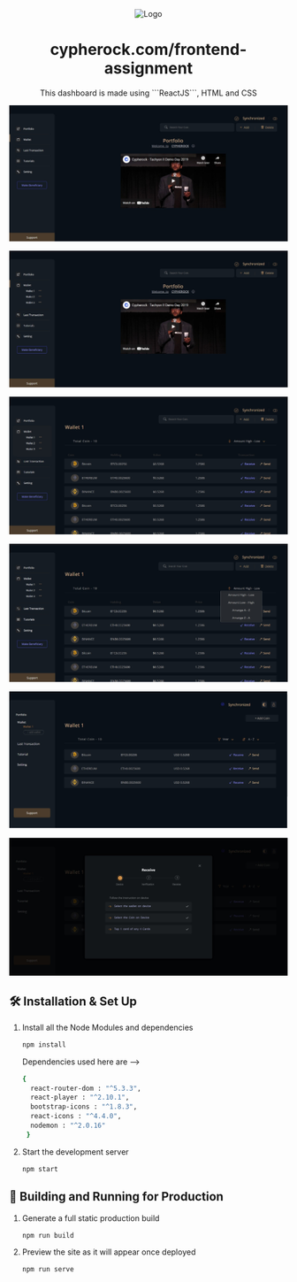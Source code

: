 <div align="center">
  <img alt="Logo" src="https://res.cloudinary.com/crunchbase-production/image/upload/c_lpad,h_256,w_256,f_auto,q_auto:eco,dpr_1/e9afedb50d8b318b3299" width="250" />
</div>

<h1 align="center">
  cypherock.com/frontend-assignment
</h1>
<p align="center">
  This dashboard is made using ```ReactJS```, HTML and CSS
</p>


![image1](https://raw.githubusercontent.com/Sayan-Maity/Cypherock-Tutorial/main/src/assets/readmeImages/image1.jpg) 

![image2](https://raw.githubusercontent.com/Sayan-Maity/Cypherock-Tutorial/main/src/assets/readmeImages/image2.jpg)

![image3](https://raw.githubusercontent.com/Sayan-Maity/Cypherock-Tutorial/main/src/assets/readmeImages/image3.jpg)

![image4](https://raw.githubusercontent.com/Sayan-Maity/Cypherock-Tutorial/main/src/assets/readmeImages/image4.jpg)

![image5](https://raw.githubusercontent.com/Sayan-Maity/Cypherock-Tutorial/main/src/assets/readmeImages/image5.jpg)

![image6](https://raw.githubusercontent.com/Sayan-Maity/Cypherock-Tutorial/main/src/assets/readmeImages/image6.jpg)


## 🛠 Installation & Set Up

1. Install all the Node Modules and dependencies

   ```sh
   npm install 
   ```
   Dependencies used here are -->
   ```sh
   { 
     react-router-dom : "^5.3.3",
     react-player : "^2.10.1",
     bootstrap-icons : "^1.8.3",
     react-icons : "^4.4.0",
     nodemon : "^2.0.16"
    }
   ```

4. Start the development server

   ```sh
   npm start
   ```

## 🚀 Building and Running for Production

1. Generate a full static production build

   ```sh
   npm run build
   ```

1. Preview the site as it will appear once deployed

   ```sh
   npm run serve
   ```
